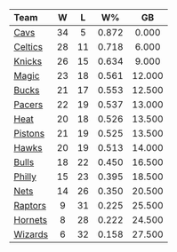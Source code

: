 | Team                            |  W  |  L  |  W%   |   GB   |
|:--------------------------------|:---:|:---:|:-----:|:------:|
| [Cavs](/r/clevelandcavs)        | 34  |  5  | 0.872 | 0.000  |
| [Celtics](/r/bostonceltics)     | 28  | 11  | 0.718 | 6.000  |
| [Knicks](/r/NYKnicks)           | 26  | 15  | 0.634 | 9.000  |
| [Magic](/r/OrlandoMagic)        | 23  | 18  | 0.561 | 12.000 |
| [Bucks](/r/MkeBucks)            | 21  | 17  | 0.553 | 12.500 |
| [Pacers](/r/pacers)             | 22  | 19  | 0.537 | 13.000 |
| [Heat](/r/heat)                 | 20  | 18  | 0.526 | 13.500 |
| [Pistons](/r/DetroitPistons)    | 21  | 19  | 0.525 | 13.500 |
| [Hawks](/r/AtlantaHawks)        | 20  | 19  | 0.513 | 14.000 |
| [Bulls](/r/chicagobulls)        | 18  | 22  | 0.450 | 16.500 |
| [Philly](/r/sixers)             | 15  | 23  | 0.395 | 18.500 |
| [Nets](/r/GoNets)               | 14  | 26  | 0.350 | 20.500 |
| [Raptors](/r/torontoraptors)    |  9  | 31  | 0.225 | 25.500 |
| [Hornets](/r/CharlotteHornets)  |  8  | 28  | 0.222 | 24.500 |
| [Wizards](/r/washingtonwizards) |  6  | 32  | 0.158 | 27.500 |